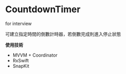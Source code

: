 # CountdownTimer
for interview

可建立指定時間的倒數計時器，若倒數完成則進入停止狀態


**使用技術**
* MVVM + Coordinator
* RxSwift
* SnapKit
